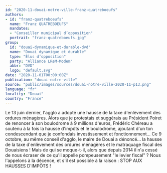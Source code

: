 ```yaml
---
id: "2020-11-douai-notre-ville-franz-quatreboeufs"
authors:
- id: "franz-quatreboeufs"
  name: "Franz QUATREBOEUFS"
  mandates: 
  - "Conseiller municipal d’opposition"
  portrait: "franz-quatreboeufs.jpg"
group:
  id: "douai-dynamique-et-durable-dvd"
  name: "Douai dynamique et durable"
  type: "Élus d’opposition"
  party: "Alliance LReM-Modem"
  abbr: "DVD"
  logo: "default.svg"
date: "2020-11-01T00:00:00Z"
publication: "douai-notre-ville"
source: "public/images/sources/douai-notre-ville-2020-11-p13.png"
language: "fr"
locality: "Douai"
country: "France"
---
```


Le 13 juin dernier, l'agglo a adopté une hausse de la taxe d'enlèvement des ordures ménagères. Alors que je protestais et suggérais au Président Poiret de renoncer à son boulodrome à 9 millions d'euros, Frédéric Chéreau a soutenu à la fois la hausse d'impôts et le boulodrome, ajoutant d'un ton condescendant que je confondais investissement et fonctionnement… Ce 9 octobre, au même conseil d'agglo, le maire de Douai a dénoncé… la hausse de la taxe d'enlèvement des ordures ménagères et le matraquage fiscal des Douaisiens ! Mais de qui se moque-t-il, alors que depuis 2014 il n'a cessé de nous écraser de ce qu'il appelle pompeusement "le levier fiscal" ? Nous l'appelons à la décence, et s'il est possible à la raison : STOP AUX HAUSSES D'IMPÔTS !
